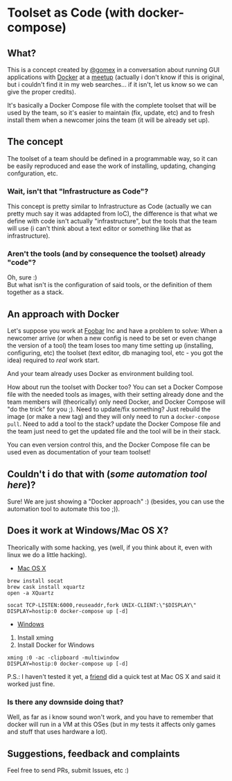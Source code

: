 # Toolset as Code (with docker-compose)


## What?
This is a concept created by [@gomex](https://github.com/gomex) in a conversation about running GUI applications with [Docker](https://www.docker.com) at a [meetup](https://www.docker.com/community/meetup-groups) (actually i don't know if this is original, but i couldn't find it in my web searches... if it isn't, let us know so we can give the proper credits).

It's basically a Docker Compose file with the complete toolset that will be used by the team, so it's easier to maintain (fix, update, etc) and to fresh install them when a newcomer joins the team (it will be already set up).

## The concept
The toolset of a team should be defined in a programmable way, so it can be easily reproduced and ease the work of installing, updating, changing confguration, etc.

### Wait, isn't that "Infrastructure as Code"?
This concept is pretty similar to Infrastructure as Code (actually we can pretty much say it was addapted from IoC), the difference is that what we define with code isn't actually "infrastructure", but the tools that the team will use (i can't think about a text editor or something like that as infrastructure).

### Aren't the tools (and by consequence the toolset) already "code"?
Oh, sure :)  
But what isn't is the configuration of said tools, or the definition of them together as a stack.

## An approach with Docker
Let's suppose you work at [Foobar](https://en.wikipedia.org/wiki/Foobar) Inc and have a problem to solve: When a newcomer arrive (or when a new config is need to be set or even change the version of a tool) the team loses too many time setting up (installing, configuring, etc) the toolset (text editor, db managing tool, etc - you got the idea) required to *real* work start.

And your team already uses Docker as environment building tool.

How about run the toolset with Docker too? You can set a Docker Compose file with the needed tools as images, with their setting already done and the team members will (theorically) only need Docker, and Docker Compose will "do  the trick" for you ;). Need to update/fix something? Just rebuild the image (or make a new tag) and they will only need to run a `docker-compose pull`. Need to add a tool to the stack? update the Docker Compose file and the team just need to get the updated file and the tool will be in their stack.

You can even version control this, and the Docker Compose file can be used even as documentation of your team toolset!

## Couldn't i do that with (*some automation tool here*)?
Sure! We are just showing a "Docker approach" :) (besides, you can use the automation tool to automate this too ;)).

## Does it work at Windows/Mac OS X?
Theorically with some hacking, yes (well, if you think about it, even with linux we do a little hacking).
* [Mac OS X](https://github.com/docker/docker/issues/8710#issuecomment-71113263)  

```
brew install socat
brew cask install xquartz
open -a XQuartz

socat TCP-LISTEN:6000,reuseaddr,fork UNIX-CLIENT:\"$DISPLAY\"
DISPLAY=hostip:0 docker-compose up [-d]
```  
* [Windows](https://github.com/docker/docker/issues/8710#issuecomment-135109677)  

1) Install xming  
2) Install Docker for Windows

```
xming :0 -ac -clipboard -multiwindow
DISPLAY=hostip:0 docker-compose up [-d]
```

P.S.: I haven't tested it yet, a [friend](https://github.com/wsilva) did a quick test at Mac OS X and said it worked just fine.

### Is there any downside doing that?
Well, as far as i know sound won't work, and you have to remember that docker will run in a VM at this OSes (but in my tests it affects only games and stuff that uses hardware a lot).

## Suggestions, feedback and complaints
Feel free to send PRs, submit Issues, etc :)
